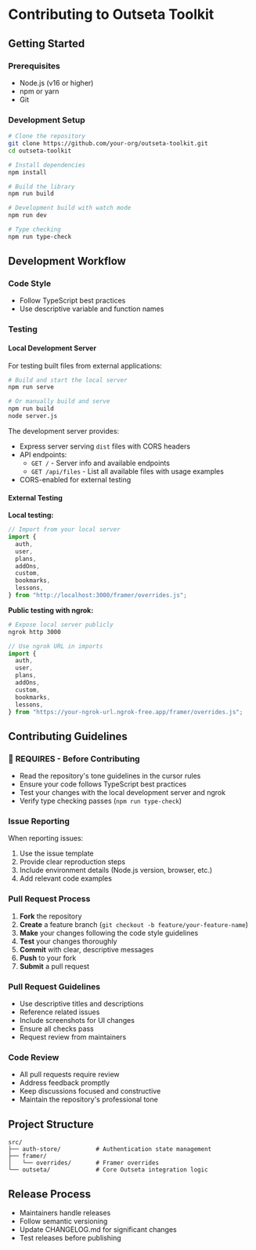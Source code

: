 # Contributing to Outseta Toolkit

## Getting Started

### Prerequisites

- Node.js (v16 or higher)
- npm or yarn
- Git

### Development Setup

```bash
# Clone the repository
git clone https://github.com/your-org/outseta-toolkit.git
cd outseta-toolkit

# Install dependencies
npm install

# Build the library
npm run build

# Development build with watch mode
npm run dev

# Type checking
npm run type-check
```

## Development Workflow

### Code Style

- Follow TypeScript best practices
- Use descriptive variable and function names

### Testing

#### Local Development Server

For testing built files from external applications:

```bash
# Build and start the local server
npm run serve

# Or manually build and serve
npm run build
node server.js
```

The development server provides:

- Express server serving `dist` files with CORS headers
- API endpoints:
  - `GET /` - Server info and available endpoints
  - `GET /api/files` - List all available files with usage examples
- CORS-enabled for external testing

#### External Testing

**Local testing:**

```javascript
// Import from your local server
import {
  auth,
  user,
  plans,
  addOns,
  custom,
  bookmarks,
  lessons,
} from "http://localhost:3000/framer/overrides.js";
```

**Public testing with ngrok:**

```bash
# Expose local server publicly
ngrok http 3000
```

```javascript
// Use ngrok URL in imports
import {
  auth,
  user,
  plans,
  addOns,
  custom,
  bookmarks,
  lessons,
} from "https://your-ngrok-url.ngrok-free.app/framer/overrides.js";
```

## Contributing Guidelines

### 🚨 **REQUIRES** - Before Contributing

- Read the repository's tone guidelines in the cursor rules
- Ensure your code follows TypeScript best practices
- Test your changes with the local development server and ngrok
- Verify type checking passes (`npm run type-check`)

### Issue Reporting

When reporting issues:

1. Use the issue template
2. Provide clear reproduction steps
3. Include environment details (Node.js version, browser, etc.)
4. Add relevant code examples

### Pull Request Process

1. **Fork** the repository
2. **Create** a feature branch (`git checkout -b feature/your-feature-name`)
3. **Make** your changes following the code style guidelines
4. **Test** your changes thoroughly
5. **Commit** with clear, descriptive messages
6. **Push** to your fork
7. **Submit** a pull request

### Pull Request Guidelines

- Use descriptive titles and descriptions
- Reference related issues
- Include screenshots for UI changes
- Ensure all checks pass
- Request review from maintainers

### Code Review

- All pull requests require review
- Address feedback promptly
- Keep discussions focused and constructive
- Maintain the repository's professional tone

## Project Structure

```
src/
├── auth-store/          # Authentication state management
├── framer/
│   └── overrides/       # Framer overrides
└── outseta/             # Core Outseta integration logic
```

## Release Process

- Maintainers handle releases
- Follow semantic versioning
- Update CHANGELOG.md for significant changes
- Test releases before publishing
